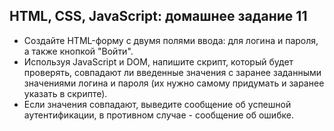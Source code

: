 ## HTML, CSS, JavaScript: домашнее задание 11

- Создайте HTML-форму с двумя полями ввода: для логина и пароля, а также кнопкой "Войти".
- Используя JavaScript и DOM, напишите скрипт, который будет проверять, совпадают ли введенные значения с заранее заданными значениями логина и пароля (их нужно самому придумать и заранее указать в скрипте).
- Если значения совпадают, выведите сообщение об успешной аутентификации, в противном случае - сообщение об ошибке.
